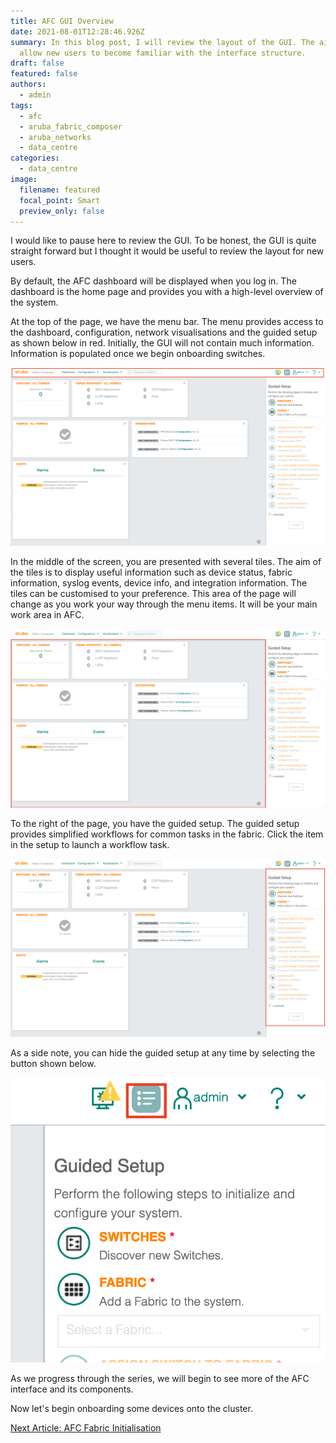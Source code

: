 ```yaml
---
title: AFC GUI Overview
date: 2021-08-01T12:28:46.926Z
summary: In this blog post, I will review the layout of the GUI. The aim is to
  allow new users to become familiar with the interface structure.
draft: false
featured: false
authors:
  - admin
tags:
  - afc
  - aruba_fabric_composer
  - aruba_networks
  - data_centre
categories:
  - data_centre
image:
  filename: featured
  focal_point: Smart
  preview_only: false
---
```

<!-- Google Tag Manager -->
<script>(function(w,d,s,l,i){w[l]=w[l]||[];w[l].push({'gtm.start':
new Date().getTime(),event:'gtm.js'});var f=d.getElementsByTagName(s)[0],
j=d.createElement(s),dl=l!='dataLayer'?'&l='+l:'';j.async=true;j.src=
'https://www.googletagmanager.com/gtm.js?id='+i+dl;f.parentNode.insertBefore(j,f);
})(window,document,'script','dataLayer','GTM-NWHJDNP');</script>
<!-- End Google Tag Manager -->

I would like to pause here to review the GUI. To be honest, the GUI is quite straight forward but I thought it would be useful to review the layout for new users.

By default, the AFC dashboard will be displayed when you log in. The dashboard is the home page and provides you with a high-level overview of the system.

At the top of the page, we have the menu bar. The menu provides access to the dashboard, configuration, network visualisations and the guided setup as shown below in red. Initially, the GUI will not contain much information. Information is populated once we begin onboarding switches.

![](screenshot-at-jul-06-22-39-55.png "AFC Menu Bar")

In the middle of the screen, you are presented with several tiles. The aim of the tiles is to display useful information such as device status, fabric information, syslog events, device info, and integration information. The tiles can be customised to your preference. This area of the page will change as you work your way through the menu items. It will be your main work area in AFC.

![](screenshot-at-jul-06-22-41-00.png "AFC Main Workspace")

To the right of the page, you have the guided setup. The guided setup provides simplified workflows for common tasks in the fabric. Click the item in the setup to launch a workflow task.

![](screenshot-at-jul-06-22-42-32.png "AFC Guided Setup")

As a side note, you can hide the guided setup at any time by selecting the button shown below.

![](screenshot-at-jul-06-22-56-21.png "AFC Guided Setup Button")

As we progress through the series, we will begin to see more of the AFC interface and its components.

Now let's begin onboarding some devices onto the cluster.

[Next Article: AFC Fabric Initialisation](/post/afc-fabric-initialisation/)